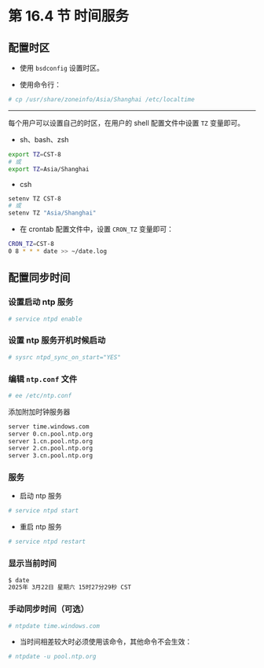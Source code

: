 # 第 16.4 节 时间服务


## 配置时区

- 使用 `bsdconfig` 设置时区。

- 使用命令行：

```sh
# cp /usr/share/zoneinfo/Asia/Shanghai /etc/localtime
```

---

每个用户可以设置自己的时区，在用户的 shell 配置文件中设置 `TZ` 变量即可。

- sh、bash、zsh

```sh
export TZ=CST-8 
# 或
export TZ=Asia/Shanghai
```

- csh

```sh
setenv TZ CST-8
# 或
setenv TZ "Asia/Shanghai"
```

- 在 crontab 配置文件中，设置 `CRON_TZ` 变量即可：

```sh
CRON_TZ=CST-8
0 8 * * * date >> ~/date.log
```


## 配置同步时间

### 设置启动 ntp 服务

```sh
# service ntpd enable
```

### 设置 ntp 服务开机时候启动

```sh
# sysrc ntpd_sync_on_start="YES"
```

### 编辑 `ntp.conf` 文件

```sh
# ee /etc/ntp.conf
```

添加附加时钟服务器

```sh
server time.windows.com
server 0.cn.pool.ntp.org
server 1.cn.pool.ntp.org
server 2.cn.pool.ntp.org
server 3.cn.pool.ntp.org
```

### 服务

- 启动 ntp 服务

```sh
# service ntpd start
```

- 重启 ntp 服务

```sh
# service ntpd restart
```

### 显示当前时间

```sh
$ date
2025年 3月22日 星期六 15时27分29秒 CST
```

### 手动同步时间（可选）

```sh
# ntpdate time.windows.com
```

- 当时间相差较大时必须使用该命令，其他命令不会生效：

```sh
# ntpdate -u pool.ntp.org
```

